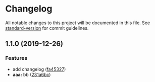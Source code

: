 # Changelog

All notable changes to this project will be documented in this file. See [standard-version](https://github.com/conventional-changelog/standard-version) for commit guidelines.

## 1.1.0 (2019-12-26)


### Features

* add changelog ([fa45327](https://github.com/zhangOking/TSvue/commit/fa4532774b854a1a786f65146d75f07059ff3cc9))
* **aaa:** bb ([231a6bc](https://github.com/zhangOking/TSvue/commit/231a6bc358656eb8468b74e68e734c7b3f9569af))
